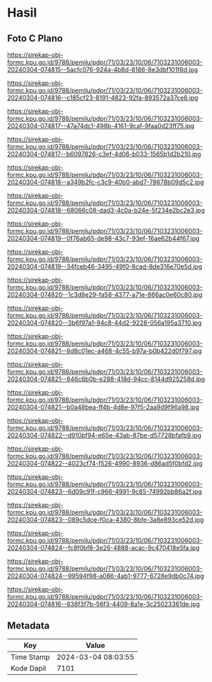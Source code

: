 # Hasil

## Foto C Plano

https://sirekap-obj-formc.kpu.go.id/9788/pemilu/pdpr/71/03/23/10/06/7103231006003-20240304-074815--5acfc076-924a-4b8d-8186-8e3dbf101f8d.jpg

https://sirekap-obj-formc.kpu.go.id/9788/pemilu/pdpr/71/03/23/10/06/7103231006003-20240304-074816--c185cf23-8191-4823-92fa-893572a37ce6.jpg

https://sirekap-obj-formc.kpu.go.id/9788/pemilu/pdpr/71/03/23/10/06/7103231006003-20240304-074817--47a74dc1-498b-4161-9caf-9faa0d23ff75.jpg

https://sirekap-obj-formc.kpu.go.id/9788/pemilu/pdpr/71/03/23/10/06/7103231006003-20240304-074817--b6097826-c3ef-4d06-b033-1565b1d2b210.jpg

https://sirekap-obj-formc.kpu.go.id/9788/pemilu/pdpr/71/03/23/10/06/7103231006003-20240304-074818--a349b2fc-c3c9-40b0-abd7-78678b09d5c2.jpg

https://sirekap-obj-formc.kpu.go.id/9788/pemilu/pdpr/71/03/23/10/06/7103231006003-20240304-074818--68066c08-dad3-4c0a-b24e-5f234e2bc2e3.jpg

https://sirekap-obj-formc.kpu.go.id/9788/pemilu/pdpr/71/03/23/10/06/7103231006003-20240304-074819--0f76ab65-de98-43c7-93ef-16ae62b44f67.jpg

https://sirekap-obj-formc.kpu.go.id/9788/pemilu/pdpr/71/03/23/10/06/7103231006003-20240304-074819--34fceb46-3495-49f0-8cad-8de316e70e5d.jpg

https://sirekap-obj-formc.kpu.go.id/9788/pemilu/pdpr/71/03/23/10/06/7103231006003-20240304-074820--1c3d8e29-fa58-4377-a71e-866ac0e60c80.jpg

https://sirekap-obj-formc.kpu.go.id/9788/pemilu/pdpr/71/03/23/10/06/7103231006003-20240304-074820--3b6f97a1-94c8-44d2-9228-056a195a3710.jpg

https://sirekap-obj-formc.kpu.go.id/9788/pemilu/pdpr/71/03/23/10/06/7103231006003-20240304-074821--8d8c01ec-a468-4c55-b97a-b0b422d0f797.jpg

https://sirekap-obj-formc.kpu.go.id/9788/pemilu/pdpr/71/03/23/10/06/7103231006003-20240304-074821--846c6b0b-e288-418d-94cc-8144d925258d.jpg

https://sirekap-obj-formc.kpu.go.id/9788/pemilu/pdpr/71/03/23/10/06/7103231006003-20240304-074821--b0a48bea-ff4b-4d8e-97f5-2aa9d9f96a98.jpg

https://sirekap-obj-formc.kpu.go.id/9788/pemilu/pdpr/71/03/23/10/06/7103231006003-20240304-074822--d910bf94-e65e-43ab-87be-d57728bfafb9.jpg

https://sirekap-obj-formc.kpu.go.id/9788/pemilu/pdpr/71/03/23/10/06/7103231006003-20240304-074822--4023cf74-f526-4990-8936-d86ad5f0bfd2.jpg

https://sirekap-obj-formc.kpu.go.id/9788/pemilu/pdpr/71/03/23/10/06/7103231006003-20240304-074823--6d09c91f-c966-4991-9c85-74992bb86a2f.jpg

https://sirekap-obj-formc.kpu.go.id/9788/pemilu/pdpr/71/03/23/10/06/7103231006003-20240304-074823--089c5dce-f0ca-4380-8bfe-3a8e893ce52d.jpg

https://sirekap-obj-formc.kpu.go.id/9788/pemilu/pdpr/71/03/23/10/06/7103231006003-20240304-074824--fc8f0bf8-3e26-4888-acac-9c470418e5fa.jpg

https://sirekap-obj-formc.kpu.go.id/9788/pemilu/pdpr/71/03/23/10/06/7103231006003-20240304-074824--99594f98-a086-4ab1-9777-6728e9db0c74.jpg

https://sirekap-obj-formc.kpu.go.id/9788/pemilu/pdpr/71/03/23/10/06/7103231006003-20240304-074816--838f3f7b-56f3-4409-8a1e-3c25023361de.jpg


## Metadata

| Key        | Value               |
| ---------- | ------------------- |
| Time Stamp | 2024-03-04 08:03:55 |
| Kode Dapil | 7101                |



